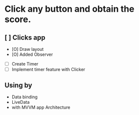 # Click any button and obtain the score.
## [ ] Clicks app

* [O] Draw layout
* [O] Added Observer
* [ ] Create Timer
* [ ] Implement timer feature with Clicker

## Using by

* Data binding
* LiveData
* with MVVM app Architecture